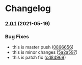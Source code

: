 # Changelog

### [2.0.1](https://www.github.com/goutamp/sample3/compare/v2.0.0...v2.0.1) (2021-05-19)


### Bug Fixes

* this is master push ([0866656](https://www.github.com/goutamp/sample3/commit/086665645e96956445e53dd7742cccb31078cf46))
* this is minor changes ([5a2a597](https://www.github.com/goutamp/sample3/commit/5a2a597882482cc3fddd1978e2a213646d148ec2))
* this is patch fix ([cd84969](https://www.github.com/goutamp/sample3/commit/cd8496927e1f3b52e2b7df67ed3a4ad083b50ee9))
